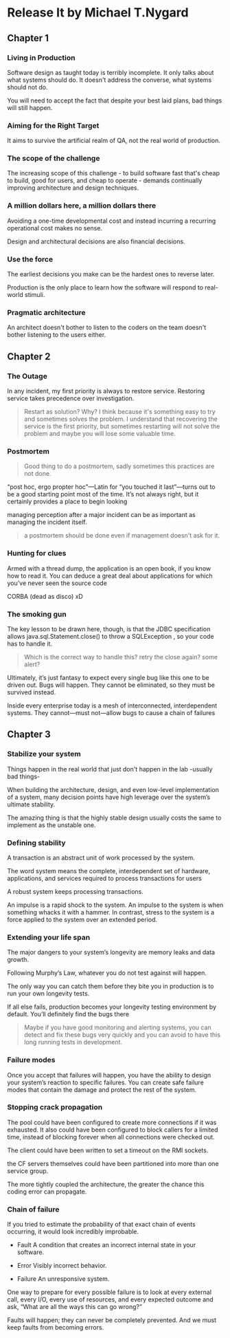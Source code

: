 # Release It by Michael T.Nygard

## Chapter 1

### Living in Production

Software design as taught today is terribly incomplete. It only talks about what systems should do. It doesn't address the converse, what systems should not do.

You will need to accept the fact that despite your best laid plans, bad things will still happen.

### Aiming for the Right Target

It aims to survive the artificial realm of QA, not the real world of production.

### The scope of the challenge

The increasing scope of this challenge - to build software fast that's cheap to build, good for users, and cheap to operate - demands continually improving architecture and design techniques. 

### A million dollars here, a million dollars there

Avoiding a one-time developmental cost and instead incurring a recurring operational cost makes no sense.

Design and architectural decisions are also financial decisions.

### Use the force

The earliest decisions you make can be the hardest ones to reverse later.

Production is the only place to learn how the software will respond to real-world stimuli. 

### Pragmatic architecture

An architect doesn't bother to listen to the coders on the team doesn't bother listening to the users either. 

## Chapter 2

### The Outage

In any incident, my first priority is always to restore service. Restoring service takes precedence over investigation.

> Restart as solution? Why? I think because it's something easy to try and sometimes solves the problem. I understand that recovering the service is the first priority, but sometimes restarting will not solve the problem and maybe you will lose some valuable time. 

### Postmortem

> Good thing to do a postmortem, sadly sometimes this practices are not done.

“post hoc, ergo propter hoc”—Latin for “you touched it last”—turns out to be
a good starting point most of the time. It’s not always right, but it certainly
provides a place to begin looking

managing perception after a major incident can be as important as managing the incident itself.

> a postmortem should be done even if management doesn't ask for it.

### Hunting for clues

Armed with a thread dump, the application is an open book, if you know how to read it. You can deduce a great deal about applications for which you’ve never seen the source code

CORBA (dead as disco) xD

### The smoking gun

The key lesson to be drawn here, though, is that the JDBC specification allows java.sql.Statement.close() to throw a SQLException , so your code has to handle it.

> Which is the correct way to handle this? retry the close again? some alert?

Ultimately, it’s just fantasy to expect every single bug like this one to be driven out. Bugs will happen. They cannot be eliminated, so they must be survived instead.

Inside every enterprise today is a mesh of interconnected, interdependent systems. They cannot—must not—allow bugs to cause a chain of failures

## Chapter 3

### Stabilize your system

Things happen in the real world that just don't happen in the lab -usually bad things-

When building the architecture,
design, and even low-level implementation of a system, many decision points
have high leverage over the system’s ultimate stability.

The amazing thing is that the highly stable design usually costs
the same to implement as the unstable one.

### Defining stability

A transaction is an
abstract unit of work processed by the system.

The word system means the complete, interdependent set of hardware,
applications, and services required to process transactions for users

A robust system keeps processing transactions.

An impulse
is a rapid shock to the system. An impulse to the system is when something
whacks it with a hammer. In contrast, stress to the system is a force applied
to the system over an extended period.

### Extending your life span

The major dangers to your system’s longevity are memory leaks and data
growth.

Following Murphy’s Law,
whatever you do not test against will happen.

The only way you can catch them
before they bite you in production is to run your own longevity tests.

If all else fails, production becomes your longevity testing environment by
default. You’ll definitely find the bugs there

> Maybe if you have good monitoring and alerting systems, you can detect and fix these bugs very quickly and you can avoid to have this long running tests in development.

### Failure modes

Once you accept that failures will happen, you have the ability to design
your system’s reaction to specific failures. You can create safe failure modes that contain the damage and protect the rest of the system.

### Stopping crack propagation

The pool
could have been configured to create more connections if it was exhausted.
It also could have been configured to block callers for a limited time, instead
of blocking forever when all connections were checked out.

The client could have been written to set a timeout on the RMI sockets.

the CF servers themselves could have been partitioned
into more than one service group.

The more tightly coupled the architecture, the greater the
chance this coding error can propagate.

### Chain of failure

If you tried to estimate
the probability of that exact chain of events occurring, it would look incredibly improbable.

- Fault A condition that creates an incorrect internal state in your software.

- Error Visibly incorrect behavior.

- Failure An unresponsive system.

One way to prepare for every possible failure is to look at every external call,
every I/O, every use of resources, and every expected outcome and ask, “What
are all the ways this can go wrong?”

Faults will happen; they can never
be completely prevented. And we must keep faults from becoming errors.



